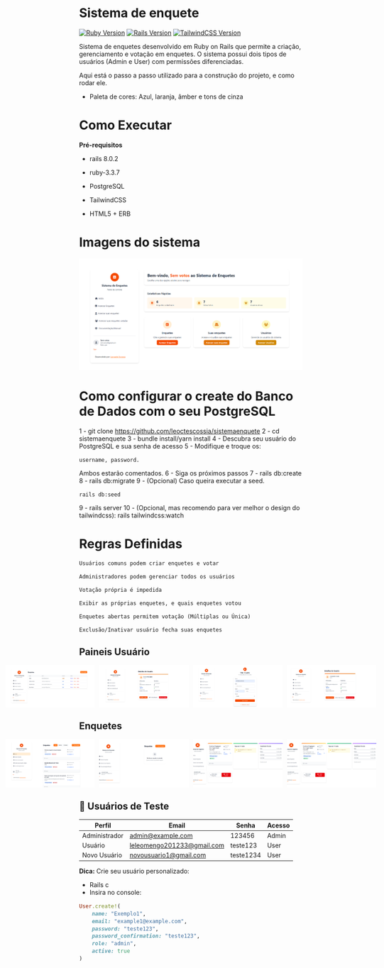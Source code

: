 # Sistema de enquete

[![Ruby Version](https://img.shields.io/badge/Ruby-3.3.7-%23CC342D)](https://www.ruby-lang.org/)
[![Rails Version](https://img.shields.io/badge/Rails-8.0.2-%23CC0000)](https://rubyonrails.org)
[![TailwindCSS Version](https://img.shields.io/badge/Tailwind_CSS-grey)](https://tailwindcss.com/docs/installation/framework-guides/ruby-on-rails)


Sistema de enquetes desenvolvido em Ruby on Rails que permite a criação, gerenciamento e votação em enquetes. O sistema possui dois tipos de usuários (Admin e User) com permissões diferenciadas.

Aqui está o passo a passo utilizado para a construção do projeto, e como rodar ele.


* Paleta de cores: Azul, laranja, âmber e tons de cinza


# Como Executar

**Pré-requisitos**

- rails 8.0.2

- ruby-3.3.7

- PostgreSQL

- TailwindCSS

- HTML5 + ERB


# Imagens do sistema
![Dashboard Admin](/app/assets/images/Captura%20de%20tela%202025-08-27%20081729.png)


# Como configurar o create do Banco de Dados com o seu PostgreSQL


1 - git clone https://github.com/leoctescossia/sistemaenquete
2 - cd sistemaenquete
3 - bundle install/yarn install
4 - Descubra seu usuário do PostgreSQL e sua senha de acesso
5 - Modifique e troque os:
```
username, password.
```
Ambos estarão comentados.
6 - Siga os próximos passos
7 - rails db:create
8 - rails db:migrate
9 - (Opcional) Caso queira executar a seed.
```
rails db:seed
```
9 - rails server
10 - (Opcional, mas recomendo para ver melhor o design do tailwindcss): rails tailwindcss:watch

# Regras Definidas
```
Usuários comuns podem criar enquetes e votar
```
```
Administradores podem gerenciar todos os usuários
```
```
Votação própria é impedida
```
```
Exibir as próprias enquetes, e quais enquetes votou
```
```
Enquetes abertas permitem votação (Múltiplas ou Única)
```
```
Exclusão/Inativar usuário fecha suas enquetes
```


## Paineis Usuário
<div style="display: flex; justify-content: center; gap: 10px;">
  <img src="/app/assets/images/Captura de tela 2025-08-25 201021.png" alt="Usuários" style="width: 40%; height: auto; object-fit: cover;" />
  <img src="/app/assets/images/Captura de tela 2025-08-25 201030.png" alt="User" style="width: 40%; height: auto; object-fit: cover;" />
  <img src="/app/assets/images/Captura de tela 2025-08-25 201059.png" alt="Criar-User" style="width: 40%; height: auto; object-fit: cover;" />
  <img src="/app/assets/images/Captura de tela 2025-08-25 201049.png" alt="User" style="width: 40%; height: auto; object-fit: cover;" />
</div>

## Enquetes
<div style="display: flex; justify-content: center; gap: 10px;">
  <img src="/app/assets/images/Captura de tela 2025-08-27 081743.png" alt="Enquetes" style="width: 40%; height: auto; object-fit: cover;" />
  <img src="/app/assets/images/Captura de tela 2025-08-25 204300.png" alt="Enquetes" style="width: 40%; height: auto; object-fit: cover;" />
  <img src="/app/assets/images/Captura de tela 2025-08-25 204439.png" alt="Enquetes" style="width: 40%; height: auto; object-fit: cover;" />
  <img src="/app/assets/images/Captura de tela 2025-08-25 204439.png" alt="Enquetes" style="width: 40%; height: auto; object-fit: cover;" />
</div>


## 👥 Usuários de Teste
| Perfil       | Email               | Senha     | Acesso  |
|--------------|---------------------|-----------|---------|
| Administrador| admin@example.com   | 123456    | Admin   |
| Usuário      | leleomengo201233@gmail.com | teste123 | User |
| Novo Usuário | novousuario1@gmail.com | teste1234 | User |


**Dica:** Crie seu usuário personalizado:
- Rails c
- Insira no console:
```ruby
User.create!(
    name: "Exemplo1",
    email: "example1@example.com",
    password: "teste123",
    password_confirmation: "teste123",
    role: "admin",
    active: true
)
```